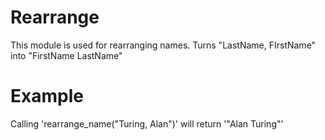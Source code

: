 Rearrange
=========

This module is used for rearranging names.
Turns "LastName, FIrstName" into "FirstName LastName"

# Example

Calling 'rearrange_name("Turing, Alan")' will return '"Alan Turing"'
